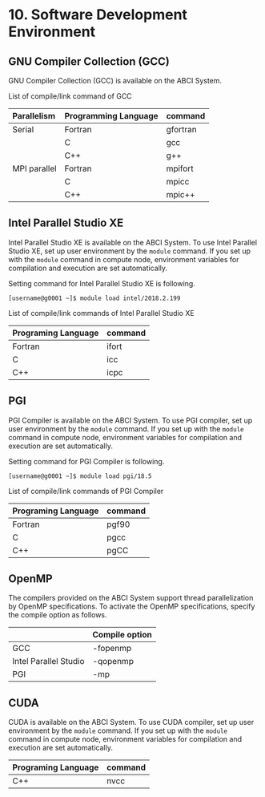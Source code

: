# 10. Software Development Environment

## GNU Compiler Collection (GCC)

GNU Compiler Collection (GCC) is available on the ABCI System.

List of compile/link command of GCC

| Parallelism | Programming Language | command |
|:--|:--|:--|
| Serial | Fortran | gfortran |
| | C | gcc |
| | C++ | g++ |
|MPI parallel| Fortran | mpifort |
| | C | mpicc |
| | C++ | mpic++ |

## Intel Parallel Studio XE

Intel Parallel Studio XE is available on the ABCI System.
To use Intel Parallel Studio XE, set up user environment by the `module` command.
If you set up with the `module` command in compute node, environment variables for compilation and execution are set automatically.

Setting command for Intel Parallel Studio XE is following.

```
[username@g0001 ~]$ module load intel/2018.2.199
```

List of compile/link commands of Intel Parallel Studio XE

| Programing Language | command |
|:--|:--|
| Fortran | ifort |
| C | icc |
| C++ | icpc |

## PGI

PGI Compiler is available on the ABCI System.
To use PGI compiler, set up user environment by the `module` command.
If you set up with the `module` command in compute node, environment variables for compilation and execution are set automatically.

Setting command for PGI Compiler is following.

```
[username@g0001 ~]$ module load pgi/18.5
```

List of compile/link commands of PGI Compiler

| Programing Language | command |
|:--|:--|
| Fortran | pgf90 |
| C | pgcc |
| C++ | pgCC |

## OpenMP

The compilers provided on the ABCI System support thread parallelization by OpenMP specifications.
To activate the OpenMP specifications, specify the compile option as follows.

| | Compile option |
|:--|:--|
| GCC | -fopenmp |
| Intel Parallel Studio | -qopenmp |
| PGI | -mp |

## CUDA

CUDA is available on the ABCI System.
To use CUDA compiler, set up user environment by the `module` command.
If you set up with the `module` command in compute node, environment variables for compilation and execution are set automatically.

| Programing Language | command |
|:--|:--|
| C++ | nvcc |
